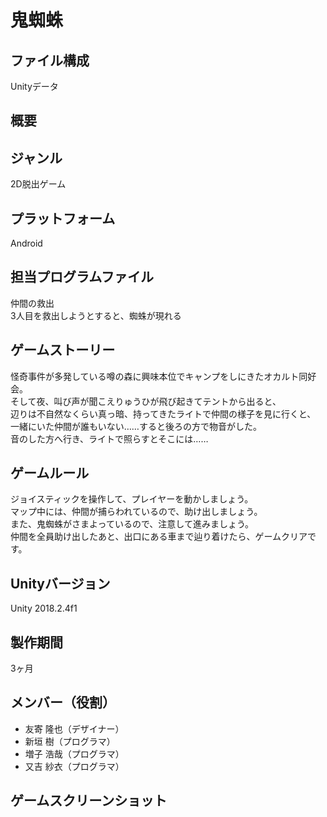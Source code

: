 # 鬼蜘蛛

## ファイル構成
Unityデータ

## 概要
## ジャンル
2D脱出ゲーム

## プラットフォーム
Android

## 担当プログラムファイル
仲間の救出  
3人目を救出しようとすると、蜘蛛が現れる

## ゲームストーリー
怪奇事件が多発している噂の森に興味本位でキャンプをしにきたオカルト同好会。  
そして夜、叫び声が聞こえりゅうひが飛び起きてテントから出ると、  
辺りは不自然なくらい真っ暗、持ってきたライトで仲間の様子を見に行くと、  
一緒にいた仲間が誰もいない……すると後ろの方で物音がした。  
音のした方へ行き、ライトで照らすとそこには……

## ゲームルール
ジョイスティックを操作して、プレイヤーを動かしましょう。  
マップ中には、仲間が捕らわれているので、助け出しましょう。  
また、鬼蜘蛛がさまよっているので、注意して進みましょう。  
仲間を全員助け出したあと、出口にある車まで辿り着けたら、ゲームクリアです。

## Unityバージョン
Unity 2018.2.4f1

## 製作期間
3ヶ月

## メンバー（役割）
* 友寄 隆也（デザイナー）
* 新垣 樹（プログラマ）
* 増子 浩哉（プログラマ）
* 又吉 紗衣（プログラマ）

## ゲームスクリーンショット